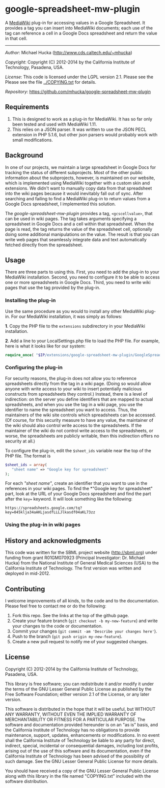 google-spreadsheet-mw-plugin
============================

A [MediaWiki](http://www.mediawiki.org) plug-in for accessing values in a Google Spreadsheet.  It provides a tag you can insert into MediaWiki documents; each use of the tag can reference a cell in a Google Docs spreadsheet and return the value in that cell.

----
*Author*: Michael Hucka (http://www.cds.caltech.edu/~mhucka)

*Copyright*: Copyright (C) 2012-2014 by the California Institute of Technology, Pasadena, USA.

*License*: This code is licensed under the LGPL version 2.1.  Please see the Please see the file [../COPYING.txt](https://raw.github.com/mhucka/google-spreadsheet-mw-plugin/master/COPYING.txt) for details.

*Repository*: https://github.com/mhucka/google-spreadsheet-mw-plugin


Requirements
------------

1. This is designed to work as a plug-in for MediaWiki.  It has so far only been tested and used with MediaWiki 1.11.
2. This relies on a JSON parser.  It was written to use the JSON PECL extension in PHP 5.1.6, but other json parsers would probably work with small modifications.


Background
----------

In one of our projects, we maintain a large spreadsheet in Google Docs for tracking the status of different subprojects.  Most of the other public information about the subprojects, however, is maintained on our website, which is implemented using MediaWiki together with a custom skin and extensions.  We didn't want to manually copy data from that spreadsheet into the wiki pages because it would inevitably fall out of sync.  After searching and failing to find a MediaWiki plug-in to return values from a Google Docs spreadsheet, I implemented this solution.

The *google-spreadsheet-mw-plugin* provides a tag, `<gcscellvalue>`, that can be used in wiki pages.  The tag takes arguments specifying a spreadsheet in Google Docs and a cell within that spreadsheet.  When the page is read, the tag returns the value of the spreadsheet cell, optionally doing some additional manipulations on the value.  The result is that you can write web pages that seamlessly integrate data and text automatically fetched directly from the spreadsheet.


Usage
-----

There are three parts to using this.  First, you need to add the plug-in to your MediaWiki installation.  Second, you need to configure it to be able to access one or more spreadsheets in Google Docs.  Third, you need to write wiki pages that use the tag provided by the plug-in.

### Installing the plug-in

Use the same procedure as you would to install any other MediaWiki plug-in.  For our MediaWiki installation, it was simply as follows:

**1**. Copy the PHP file to the `extensions` subdirectory in your MediaWiki installation.

**2**. Add a line to your LocalSettings.php file to load the PHP file. For example, here is what it looks like for our system:

~~~~~php
require_once( "$IP/extensions/google-spreadsheet-mw-plugin/GoogleSpreadsheetAccess.php");
~~~~~


### Configuring the plug-in

For security reasons, the plug-in does not allow you to reference spreadsheets directly from the tag in a wiki page.  (Doing so would allow anyone with write access to your wiki to insert potentially malicious constructs from spreadsheets they control.)  Instead, there is a level of indirection: on the server you define identifiers that are mapped to actual spreadsheets, and when you use the tag in a wiki page, you use the identifier to name the spreadsheet you want to access.  Thus, the maintainers of the wiki site controls which spreadsheets can be accessed.  (Of course, for this security measure to have any value, the maintainer of the wiki should also control write access to the spreadsheets.  If the maintainer of the wiki do not control write access to the spreadsheets, or worse, the spreadsheets are publicly writable, then this indirection offers no security at all.)

To configure the plug-in, edit the `$sheet_ids` variable near the top of the PHP file.  The format is

~~~~~php
$sheet_ids = array(
   "sheet name" => "Google key for spreadsheet"
);
~~~~~

For each *"sheet name"*, create an identifier that you want to use in the references in your wiki pages.  To find the *"Google key for spreadsheet" part, look at the URL of your Google Docs spreadsheet and find the part after the `key=` keyword.  It will look something like the following:

~~~~~
https://spreadsheets.google.com/tq?key=045klja34aAKLjasdfLLLJlkasdf04aKL73zz
~~~~~


### Using the plug-in in wiki pages



History and acknowledgments
---------------------------

This code was written for the SBML project website (http://sbml.org) under funding from grant R01GM070923 (Principal Investigator: Dr. Michael Hucka) from the National Institute of General Medical Sciences (USA) to the California Institute of Technology.  The first version was written and deployed in mid-2012.


Contributing
------------

I welcome improvements of all kinds, to the code and to the documentation.
Please feel free to contact me or do the following:

1. Fork this repo.  See the links at the top of the github page.
2. Create your feature branch (`git checkout -b my-new-feature`) and write
your changes to the code or documentation.
3. Commit your changes (`git commit -am 'Describe your changes here'`).
4. Push to the branch (`git push origin my-new-feature`).
5. Create a new pull request to notify me of your suggested changes.


License
-------

Copyright (C) 2012-2014 by the California Institute of Technology, Pasadena, USA.

This library is free software; you can redistribute it and/or modify it under the terms of the GNU Lesser General Public License as published by the Free Software Foundation; either version 2.1 of the License, or any later version.

This software is distributed in the hope that it will be useful, but WITHOUT ANY WARRANTY, WITHOUT EVEN THE IMPLIED WARRANTY OF MERCHANTABILITY OR FITNESS FOR A PARTICULAR PURPOSE.  The software and documentation provided hereunder is on an "as is" basis, and the California Institute of Technology has no obligations to provide maintenance, support, updates, enhancements or modifications.  In no event shall the California Institute of Technology be liable to any party for direct, indirect, special, incidental or consequential damages, including lost profits, arising out of the use of this software and its documentation, even if the California Institute of Technology has been advised of the possibility of such damage.  See the GNU Lesser General Public License for more details.

You should have received a copy of the GNU Lesser General Public License along with this library in the file named "COPYING.txt" included with the software distribution.
